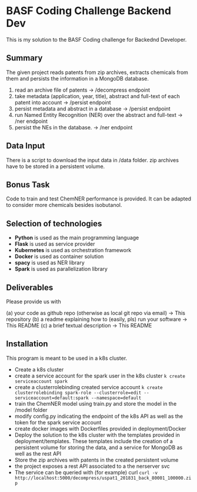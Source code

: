 BASF Coding Challenge Backend Dev
=================================

This is my solution to the BASF Coding challenge for Backednd Developer.

Summary
-------

The given project reads patents from zip archives, extracts chemicals from them
and persists the information in a MongoDB database.

1. read an archive file of patents -> /decompress endpoint
2. take metadata (application, year, title), abstract and full-text of each patent into account -> /persist endpoint
3. persist metadata and abstract in a database -> /persist endpoint
4. run Named Entity Recognition (NER) over the abstract and full-text -> /ner endpoint
5. persist the NEs in the database. -> /ner endpoint

Data Input
----------

There is a script to download the input data in /data folder. zip archives have
to be stored in a persistent volume.

Bonus Task
----------

Code to train and test ChemNER performance is provided. It can be adapted to
consider more chemicals besides isobutanol.

Selection of technologies
-------------------------

- **Python** is used as the main programming language
- **Flask** is used as service provider
- **Kubernetes** is used as orchestration framework
- **Docker** is used as container solution
- **spacy** is used as NER library
- **Spark** is used as parallelization library

Deliverables
------------

Please provide us with

(a) your code as github repo (otherwise as local git repo via email) -> This repository
(b) a readme explaining how to (easily, pls) run your software -> This README
(c) a brief textual description -> This README

Installation
------------

This program is meant to be used in a k8s cluster.

- Create a k8s cluster
- create a service account for the spark user in the k8s cluster ``` k create serviceaccount spark ```
- create a clusterrolebinding created service account ``` k create clusterrolebinding spark-role --clusterrole=edit --serviceaccount=default:spark --namespace=default ```
- train the ChemNER model using train.py and store the model in the /model folder
- modify config.py indicating the endpoint of the k8s API as well as the token for the spark service account
- create docker images with Dockerfiles provided in deployment/Docker
- Deploy the solution to the k8s cluster with the templates provided in deployment/templates. These templates include the creation of a persistent volume for storing the data, and a service for MongoDB as well as the rest API
- Store the zip archives with patents in the created persistent volume
- the project exposes a rest API associated to a the nerserver svc
- The service can be queried with (for example) curl ``` curl -v http://localhost:5000/decompress/uspat1_201831_back_80001_100000.zip ```

